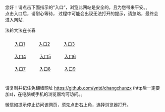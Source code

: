 您好！请点击下面指示的“入口”，浏览此网站是安全的，且为您带来平安。。 <br/>
点击入口后，请耐心等待， 过程中可能会出现无法打开的提示，请忽略，最终会进入网站. </br>

法轮大法在长春<br/>
<div style="padding:10px"><a style="margin:20px" target="_blank" href="https://dr9p6b74vjpyn.cloudfront.net/2Qpsp?rqiwquht" id="ccLink1" rel="nofollow">入口1</a> <a target="_blank" style="margin:20px" href="https://d191mt4m53w6ma.cloudfront.net/2Qpsp?jeyjyhlw" id="ccLink2" rel="nofollow">入口2</a> <a style="margin:20px" target="_blank" href="https://d3jagimdq9fh04.cloudfront.net/2Qpsp?vubpdtie" id="ccLink3" rel="nofollow">入口3</a></div>

<div style="padding:10px" ><a style="margin:20px" target="_blank" href="https://dr9p6b74vjpyn.cloudfront.net/2Qpsp?rqiwquht" id="ccLink4" rel="nofollow">入口4</a> <a style="margin:20px" href="https://d191mt4m53w6ma.cloudfront.net/2Qpsp?jeyjyhlw" target="_blank" id="ccLink5" rel="nofollow">入口5</a> <a style="margin:20px" href="https://d3jagimdq9fh04.cloudfront.net/2Qpsp?vubpdtie" target="_blank" id="ccLink6" rel="nofollow">入口6</a></div>

<div style="padding:10px"><a style="margin:20px" target="_blank" href="https://dr9p6b74vjpyn.cloudfront.net/2Qpsp?rqiwquht" id="ccLink7" rel="nofollow">入口7</a> <a style="margin:20px" href="https://d191mt4m53w6ma.cloudfront.net/2Qpsp?jeyjyhlw" target="_blank" id="ccLink8" rel="nofollow">入口8</a> <a style="margin:20px" target="_blank" href="https://d3jagimdq9fh04.cloudfront.net/2Qpsp?vubpdtie" id="ccLink9" rel="nofollow">入口9</a></div>

<br/>



请复制并记住免翻墙网址 https://github.com/yntd/changchunzx (http后一定要加s)，在电脑或手机的浏览器均可访问。。<br/>

微信如提示停止访问该网页，须先点击右上角，选择浏览器打开。
